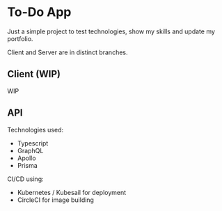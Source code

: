 # To-Do App

Just a simple project to test technologies, show my skills and update my portfolio.

Client and Server are in distinct branches.

## Client (WIP)

WIP

## API

Technologies used:

- Typescript
- GraphQL
- Apollo
- Prisma

CI/CD using:

- Kubernetes / Kubesail for deployment
- CircleCI for image building
